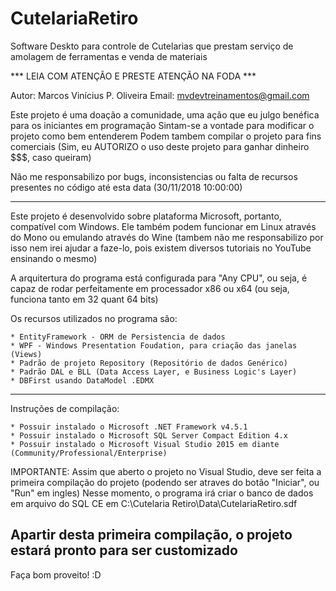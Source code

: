 # CutelariaRetiro
Software Deskto para controle de Cutelarias que prestam serviço de amolagem de ferramentas e venda de materiais

*** LEIA COM ATENÇÃO E PRESTE ATENÇÃO NA FODA ***

Autor: Marcos Vinícius P. Oliveira
Email: mvdevtreinamentos@gmail.com

Este projeto é uma doação a comunidade, uma ação
que eu julgo benéfica para os iniciantes em programação
Sintam-se a vontade para modificar o projeto como bem entenderem
Podem tambem compilar o projeto para fins comerciais (Sim, eu
AUTORIZO o uso deste projeto para ganhar dinheiro $$$, caso queiram)

Não me responsabilizo por bugs, inconsistencias ou falta de recursos
presentes no código até esta data (30/11/2018 10:00:00)

------------------------------------------------------------------------
Este projeto é desenvolvido sobre plataforma Microsoft, portanto,
compatível com Windows.
Ele também podem funcionar em Linux através do Mono ou emulando através
do Wine (tambem não me responsabilizo por isso nem irei ajudar a faze-lo, pois
existem diversos tutoriais no YouTube ensinando o mesmo)

A arquitertura do programa está configurada para "Any CPU", ou seja,
é capaz de rodar perfeitamente em processador x86 ou x64 
(ou seja, funciona tanto em 32 quant 64 bits)

Os recursos utilizados no programa são: 
	
	* EntityFramework - ORM de Persistencia de dados
	* WPF - Windows Presentation Foudation, para criação das janelas (Views)
	* Padrão de projeto Repository (Repositório de dados Genérico)
	* Padrão DAL e BLL (Data Access Layer, e Business Logic's Layer)
	* DBFirst usando DataModel .EDMX

--------------------------------------------------------------------------

Instruções de compilação:

	* Possuir instalado o Microsoft .NET Framework v4.5.1
	* Possuir instalado o Microsoft SQL Server Compact Edition 4.x
	* Possuir instalado o Microsoft Visual Studio 2015 em diante (Community/Professional/Enterprise)

IMPORTANTE: Assim que aberto o projeto no Visual Studio, deve ser feita a primeira compilação
do projeto (podendo ser atraves do botão "Iniciar", ou "Run" em ingles)
Nesse momento, o programa irá criar o banco de dados em arquivo do SQL CE em
C:\Cutelaria Retiro\Data\CutelariaRetiro.sdf

Apartir desta primeira compilação, o projeto estará pronto para ser customizado
---------------------------------------------------------------------------


Faça bom proveito! :D
